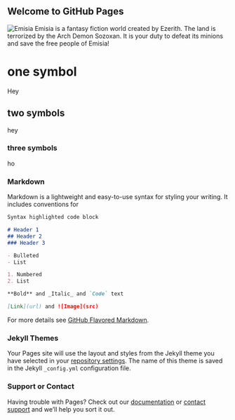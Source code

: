 ## Welcome to GitHub Pages

![Emisia](https://user-images.githubusercontent.com/78497957/117544893-7b90d300-aff1-11eb-9d4b-fb9d93cfeac7.jpg)
Emisia is a fantasy fiction world created by Ezerith. The land is terrorized by the Arch Demon Sozoxan.
It is your duty to defeat its minions and save the free people of Emisia!

# one symbol
Hey
## two symbols
hey
### three symbols
ho

### Markdown

Markdown is a lightweight and easy-to-use syntax for styling your writing. It includes conventions for

```markdown
Syntax highlighted code block

# Header 1
## Header 2
### Header 3

- Bulleted
- List

1. Numbered
2. List

**Bold** and _Italic_ and `Code` text

[Link](url) and ![Image](src)
```

For more details see [GitHub Flavored Markdown](https://guides.github.com/features/mastering-markdown/).

### Jekyll Themes

Your Pages site will use the layout and styles from the Jekyll theme you have selected in your [repository settings](https://github.com/olincollege/Perils-of-Emisia/settings/pages). The name of this theme is saved in the Jekyll `_config.yml` configuration file.

### Support or Contact

Having trouble with Pages? Check out our [documentation](https://docs.github.com/categories/github-pages-basics/) or [contact support](https://support.github.com/contact) and we’ll help you sort it out.
